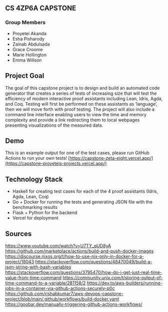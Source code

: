 ## CS 4ZP6A CAPSTONE
### Group Members
- Proyetei Akanda
- Esha Pisharody
- Zainab Abdulsada
- Grace Croome
- Marie Hollington
- Emma Willson

## Project Goal
The goal of this capstone project is to design and build an automated code generator that creates a series of tests of increasing size that will test the efficiency of modern
interactive proof assistants including Lean, Idris, Agda, and Coq. Testing will first be performed on these assistants as ‘language’, then we will move forth with proof testing.
The project will also include a command line interface enabling users to view the time and memory complexity and provide a link redirecting them to local webpages presenting visualizations of the measured data.

## Demo
This is an example output for one of the test cases, please run GitHub Actions to run your own tests!
[https://capstone-zeta-eight.vercel.app/](https://capstone-proyeteis-projects.vercel.app/)

## Technology Stack
- Haskell for creating test cases for each of the 4 proof assistants (Idris, Agda, Lean, Coq)
- Go + Docker for running the tests and generating JSON file with the benchmarking results
- Flask + Python for the backend
- Vercel for deployment
## Sources
https://www.youtube.com/watch?v=U7TY_qUD8yA
https://github.com/marketplace/actions/build-and-push-docker-images
https://discourse.nixos.org/t/how-to-use-nix-only-in-docker-for-a-project/18043
https://stackoverflow.com/questions/48470049/build-a-json-string-with-bash-variables
https://stackoverflow.com/questions/3795470/how-do-i-get-just-real-time-value-from-time-command
https://community.unix.com/t/storing-output-of-time-command-to-a-variable/281158/2
https://dev.to/aws-builders/running-jobs-in-a-container-via-github-actions-securely-p0c
https://github.com/rishabkumar7/aws-devops-capstone-project/blob/main/.github/workflows/build-docker.yaml
https://goobar.dev/manually-triggering-github-actions-workflows/


